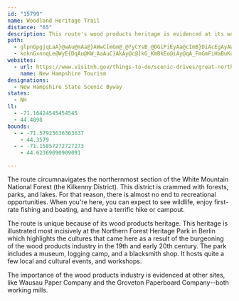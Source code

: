 ```yaml
---
id: "15799"
name: Woodland Heritage Trail
distance: "65"
description: This route's wood products heritage is evidenced at its working mills and the Northern Forest Heritage Park, which highlights the people drawn here because of the industry. Also, this route is crammed with forests, parks, and lakes.
path:
  - glpnGpgjqLaA}@wAu@mAa@}AWwC[mGm@_@?yCYsB_@OGiPiEyAa@cImB}DiAcEgAyAWwCe@yBSwGH{AAaB]qKiCaE{@iCYcA@kC\aGtAcFr@iBd@gCjAgHlAuBOyDy@iBMqBCcCLsDp@QHiEhAaJrCwEpA_J`DaB|@eBz@wAfA}F~EaE~CuD|BoCtA}BnAiEnCgN`I}CtBiD`DeCvBsL`K}A|A_DhB_Bt@{Af@K?oGjAmAL}Fj@yOj@_Df@aCr@qC~@iErAc@FMJcGpBaIhDkCpBeBbBgDpCqAbAaAl@oBf@{ALiCKqDa@gDYuFc@aJNwShAaHDyCVs@JaAd@kB~AyAdBmBbCyFhGIFuBnBiC~BEv@FvCz@`Vh@xWL`DVzTRdHOtF[bC_@vB_AdEmCzKaAxEk@`Dk@rD]jDWxDg@tEaAvSWzD_AzQ[zF}@jIwBlOEd@UpAe@vBGx@g@nCM|@wA~Gi@rIa@lEiCvL_@pBe@vC_@hCMzAgAlK}@~Fg@hBaAlCaE|MoBhJe@bBcD`JcB`G}@~BkAjE[n@oBbGsEnLeDnH}@~@w@f@eFdAcCj@{BlAmA|@wGtGsBvAsB~@qJdCoa@`Iy@J^lCn@|CbDrNN^nB`Ir@dA|@t@f@Vx@Xv@`@f@t@xBxDjApCR`CFlCGdHSbI@fEBrB^lEZhE`@nE?jBu@nKCxBDz@Pl@pBvDfA~BP|@@|BIxBa@vB_@zAq@dAc@b@kBr@mB`AaAp@c@t@SjAUtHg@vFA`BLdBf@|CpBbLLrAG~BI|@IxBLxAj@hAtAxBdIzQsTf]wHrJiDdDcI~F_GdEIJuN~JqBpBgAfB}@vBa@tCQdCE`CHbBZrC^jBPd@^hAv@xAjAnAdHpGr@bAj@pAv@dCd@hBNnALvDCzBOxBW~AMn@oL`^{DpLi@vA_AbBeCxC_B`Cm@nAk@|@yClGaBnE_AvCqEdO{DzL{BzGy@`Be@r@cExH_@x@e@x@u@~AoAjDg@fBcAtEs@`Eq@bHcBrMk@hCc@dAo@`A{A|AsAz@eAx@qAvA_@h@g@jASx@Up@u@jCOx@iCfK_Jj`@Ol@SxAItAInBAxALnFNrB|@pFR^f@dBv@fBr@pApDrF`BnCjAdCf@|AjAxGv@vGpBlO~AdMnDtWr@vCdApD~D`J|A~CbBfEhAhCpAnBxBdC~ApAr@f@fHbElBdArD|AbD`BnCnAdHvC|D|ApB|@zBjArD|Bh@b@nAfBvAfBzDlFnB|AxBjAtFnDRPFHdAp@hB`BjA|A`I`M|B|HVnAJ~@TxC\fIZhGXhGFtGMdCg@hFQxAaAxDyA|EcIxUeBjEkAvBkApAeGfCyGZgDx@}BrA}AjAuAbByAhEw@lDc@nDw@~JiIz~@]fHMtDG|J?zHb@`T\xUNnFHbGAbEYlHe@zEwLliAs@zGATIp@s@zGCHq@jH_DzZsE|b@O`BAjCDz@@nAJnB`BnOJrDp@nGj@vGj@hDp@`Dn@tB|@tB|@zAp@z@nAnAjAv@~@h@fAV`BFxACz@Uv@c@zCeDfAcAlBwBvC_CvA_A|DqBfA_@fFQdCChCJr@H~@Tp@b@hAbAfPtRTb@f@zALh@J~@PvBDp@VbAd@bAl@v@zDjD?d@G\OZ~@Tl@\`A~@Zr@`@hAbBxHh@nCTt@vA~B|KbQbObU`BrCl@nA`AhDn@dCbEh]b@nBfApB|@tAZn@fAxAvD|BjG`D~BpAfA|@t@|@zBpE|BlExBtEpCvF`NvX|BlD~@rAjAxAfC~B~BbBx@\rHhCxBfAbDtBjB|A~@fAxAlBpAxB`CjFv@vApEnJhHtN`AfCl@~BDJbAxGj@~Ef@zF`AlN^tDLlBT~DH`CBtABhDPtE`@hFbBzPfBzMn@jCl@nBpAxCpAxBhAlAdCrBjBfAhAZlATxAFv@Mn@[NKv@s@bGoGNUrAw@bBw@hR}GzB}@tAm@vBcBfKqN~DsEfEiDdEsCxCeBhBy@t@QbBS`AGbC@vQxCf@DzAl@lBjAxSxPrAv@nAd@xK`Bdh@`G~AEnBYzAk@d@Y|@aA`Ay@FUVUnCaDhCeDhC_C|AaAhBaAfCcAfDw@~Ce@lLu@lFe@dJ{@tHa@vBEdFm@pBMxA@f@Hd@HzAd@vAbAr@v@lAhBlB|DdAtAnApAdGrD|HdF|B~BrD|CzApAlCrBd@XVH`@ATOx@_A|BwCpEqGd@k@dGoIzAkBdA_ATQfCmAbAc@v@OtBs@t@SnAKT@|CYlACdBLjA@|@F^Ct@Ov@a@`@c@rE{FdBeCfH}KpD{FlFgJdE_H~Vma@~CwFlDgHlK{P`HsLlCuGxA_B`CqAzD_D~BuBjHkHhNgMhDuCrCkCdA{@vL_FnIwDbOkGbH{CfKwE`JmDdDcBpFyCrF_DjBw@tDkAz@s@hAqAnH_QhDeHjAsBhBaCtN{PlE_HfCkCfAgBzBiEz@aCr@eD|@uEhA_ElAwCfDwFf@kAbCcI|Pij@xAwCrAyC|AqEnGaQjAsDlI__@bGcYfBwHvEmQvDyO~@iDv@gCt@gBpCwErCiFr@sApEuHxE}H~CkG`IgQ`BuDxA{DrCmGrCiGnFuMvBcFfVki@nCqGxDcKfBcFjBeFnEeK`AsBlBqCxF{GfBeCv@gBvBqH`AyC|AcEbAyBvAmBpGwHhLoMvSoVrJaLrE{ElLoMhHyI|RmV~@oAfD_E`EiFtHkJfE}DpHkGnAyAbC{DrCyDhC}CbDmDpAgBf@kAxC_G|CsFvF_J`AwBd@cBdCeOhBoKzB_Lv@yCx@oBtBcDbDqEjAyBh@{AZgB`B}Mb@wCr@{F`@eFL_FVaH\qEp@sGtBiMdEm\|@wKdBkO`@sETcECmFGqC?_HDqB^sDj@sGTcEF}EOgMCcJJuAdAqGP}BRsE?uGK{PFuFc@mF]sB_AsDw@yB}CuGuHmNcBsDwFqP_AuCiCcKuAgGuCaPo@}FSuCm@wGUmD{AoWGuAgBcWOqAWwFcAiNk@}DgAkFcLag@a@uBk@sDa@wEsAkSo@qHs@uHUiDMaLFaTLwTDgRCwBe@{Fy@{Fq@{D_DyM}AeGKm@oE{QgAiE?IqE}RcDaNcBuGiBsG{GsXKWoBiIgCqMkAqFQ_A_K}h@iD_Q}DcTq@iEoAuJSgA{BoPk@kCeAuCmA}ByAyBmAwAgA_AoHiEki@{[kCwC}AcCkAqCiAyDkBaHm@gD_@{CoAsMG}BLwDRyBz@_If@}ChAiGjAiGnB}LPsBJ_EOmL?mAOmMAoGb@aB{@r@mEnF]j@yFhHqAfAg@Ve@FeBt@o@Xo@l@QHg@R}@PoC?}Bc@iD}AoLuHuB}@aDmAyDoAmRqF}FwBcD_AcC[uEEgGVuEd@qIdAwDBwB_@mE_A_JaCuKeCwFcAeF[_CA{D\gAL}AZyD`@oB?yBYqCaAkJuDcCs@kBQsCO{LCoDN{FWwH}@gFs@u@MaCm@_Fw@cKwCwAMs@?sGn@gA?yAc@uFeC_C_@yEk@{B}@kC{@uBe@iBWoM}@iLh@_BGsAYk@UwBgAcBg@UCa@Q
  - koknGxnnqLe@WyE{DqAu@KW_AaAuC}AkAy@c@]kG_KmBkEo@iAy@qA_FmGmFiHaBuKo@gDo@yBgAgCgAeBkBmBeCoBmAc@iB?sBXqA?w@QaF{AiAs@kAkAaDmDmAgAcBgAoBi@yDi@Y@KG]DMEsCEuCKiBc@aG}BcEqBwBgAiA}@sEwEGK
websites:
  - url: https://www.visitnh.gov/things-to-do/scenic-drives/great-north-woods
    name: New Hampshire Tourism
designations:
  - New Hampshire State Scenic Byway
states:
  - NH
ll:
  - -71.16424545454545
  - 44.4898
bounds:
  - - -71.57923636363637
    - 44.3579
  - - -71.15857272727273
    - 44.62369090909091

---
```


The route circumnavigates the northernmost section of the White Mountain National Forest (the Kilkenny District). This district is crammed with forests, parks, and lakes. For that reason, there is almost no end to recreational opportunities. When you're here, you can expect to see wildlife, enjoy first-rate fishing and boating, and have a terrific hike or campout.

The route is unique because of its wood products heritage. This heritage is illustrated most incisively at the Northern Forest Heritage Park in Berlin which highlights the cultures that came here as a result of the burgeoning of the wood products industry in the 19th and early 20th century. The park includes a museum, logging camp, and a blacksmith shop. It hosts quite a few local and cultural events, and workshops.

The importance of the wood products industry is evidenced at other sites, like Wausau Paper Company and the Groveton Paperboard Company--both working mills.
